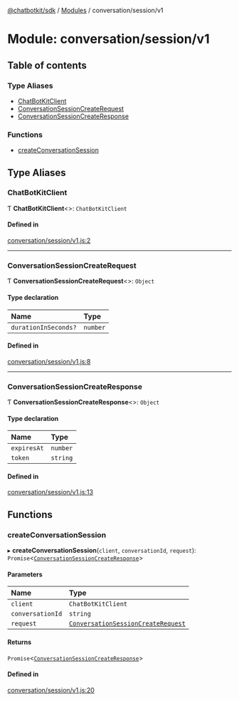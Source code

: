 [@chatbotkit/sdk](../README.md) / [Modules](../modules.md) / conversation/session/v1

# Module: conversation/session/v1

## Table of contents

### Type Aliases

- [ChatBotKitClient](conversation_session_v1.md#chatbotkitclient)
- [ConversationSessionCreateRequest](conversation_session_v1.md#conversationsessioncreaterequest)
- [ConversationSessionCreateResponse](conversation_session_v1.md#conversationsessioncreateresponse)

### Functions

- [createConversationSession](conversation_session_v1.md#createconversationsession)

## Type Aliases

### ChatBotKitClient

Ƭ **ChatBotKitClient**\<\>: `ChatBotKitClient`

#### Defined in

[conversation/session/v1.js:2](https://github.com/chatbotkit/node-sdk/blob/b5ebcd8/packages/sdk/src/conversation/session/v1.js#L2)

___

### ConversationSessionCreateRequest

Ƭ **ConversationSessionCreateRequest**\<\>: `Object`

#### Type declaration

| Name | Type |
| :------ | :------ |
| `durationInSeconds?` | `number` |

#### Defined in

[conversation/session/v1.js:8](https://github.com/chatbotkit/node-sdk/blob/b5ebcd8/packages/sdk/src/conversation/session/v1.js#L8)

___

### ConversationSessionCreateResponse

Ƭ **ConversationSessionCreateResponse**\<\>: `Object`

#### Type declaration

| Name | Type |
| :------ | :------ |
| `expiresAt` | `number` |
| `token` | `string` |

#### Defined in

[conversation/session/v1.js:13](https://github.com/chatbotkit/node-sdk/blob/b5ebcd8/packages/sdk/src/conversation/session/v1.js#L13)

## Functions

### createConversationSession

▸ **createConversationSession**(`client`, `conversationId`, `request`): `Promise`\<[`ConversationSessionCreateResponse`](conversation_session_v1.md#conversationsessioncreateresponse)\>

#### Parameters

| Name | Type |
| :------ | :------ |
| `client` | `ChatBotKitClient` |
| `conversationId` | `string` |
| `request` | [`ConversationSessionCreateRequest`](conversation_session_v1.md#conversationsessioncreaterequest) |

#### Returns

`Promise`\<[`ConversationSessionCreateResponse`](conversation_session_v1.md#conversationsessioncreateresponse)\>

#### Defined in

[conversation/session/v1.js:20](https://github.com/chatbotkit/node-sdk/blob/b5ebcd8/packages/sdk/src/conversation/session/v1.js#L20)
